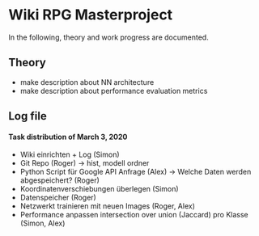 # Wiki RPG Masterproject

In the following, theory and work progress are documented.

## Theory
- make description about NN architecture
- make description about performance evaluation metrics

## Log file
#### Task distribution of March 3, 2020
- Wiki einrichten + Log (Simon)
- Git Repo (Roger)
-> hist, modell ordner
- Python Script für Google API Anfrage (Alex)
-> Welche Daten werden abgespeichert? (Roger)
- Koordinatenverschiebungen überlegen (Simon)
- Datenspeicher (Roger)
- Netzwerkt trainieren mit neuen Images (Roger, Alex)
- Performance anpassen intersection over union (Jaccard) pro Klasse (Simon, Alex)

